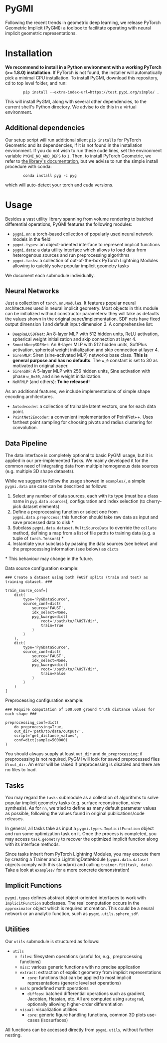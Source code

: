 # PyGMI

Following the recent trends in geometric deep learning, we release PyTorch Geometric Implicit (PyGMI): a toolbox to facilitate operating with neural implicit geometric representations. 

# Installation

**We recommend to install in a Python environment with a working PyTorch (>= 1.8.0) installation**. If PyTorch is not found, the installer will automatically pick a minimal CPU installation. To install PyGMI, download this repository, cd to top level folder, and run:
```
        pip install --extra-index-url=https://test.pypi.org/simple/ .
```
This will install PyGMI, along with several other dependencies, to the current shell's Python directory. We advise to do this in a virtual environment.

## Additional dependencies

Our setup script will run additional silent `pip install`s for PyTorch Geometric and its dependencies, if it is not found in the installation environment. If you do not wish to run these code lines, set the environment variable `PYGMI_NO_ADD_DEPS` to `1`. Then, to install PyTorch Geometric, we refer to [the library's documentation](https://pytorch-geometric.readthedocs.io/en/latest/notes/installation.html), but we advise to run the simple install procedure with conda:
```
        conda install pyg -c pyg
```
which will auto-detect your torch and cuda versions.



# Usage

Besides a vast utility library spanning from volume rendering to batched differential operations, PyGMI features the following modules:

* `pygmi.nn`: a torch-based collection of popularly used neural network models in the field
* `pygmi.types`: an object-oriented interface to represent implicit functions
* `pygmi.data`: a data utility interface which allows to load data from heterogenous sources and run preprocessing algorithms
* `pygmi.tasks`: a collection of out-of-the-box PyTorch Lightning Modules allowing to quickly solve popular implicit geometry tasks

We document each submodule individually.

## Neural Networks

Just a collection of `torch.nn.Module`s. It features popular neural architectures used in neural implicit geometry. Most objects in this module can be initialized without constructor parameters: they will take as defaults the values shown in the original paper/implementation. SDF nets have fixed output dimension 1 and default input dimension 3. A comprehensive list:

* `DeepReLUSDFNet`: An 8-layer MLP with 512 hidden units, ReLU activation, spherical weight initialization and skip connection at layer 4. 
* `SmoothDeepSDFNet`: An 8-layer MLP with 512 hidden units, SoftPlus activation, spherical weight initialization and skip connection at layer 4. 
* `SirenMLP`: Siren (sine-activated MLP) networks base class. __This is general purpose and has no defaults__. The `w_0` constant is set to 30 as motivated in original paper.
* `SirenSDF`: A 5-layer MLP with 256 hidden units, Sine activation with phase `w_0=30`, and sine weight initialization.
* `NeRFMLP` (and others): **To be released!**

As an additional features, we include implementations of simple shape encoding architectures.

* `Autodecoder`: a collection of trainable latent vectors, one for each data point.
* `PointNet2Encoder`: a convenient implementation of PointNet++. Uses farthest point sampling for choosing pivots and radius clustering for convolution.


## Data Pipeline

The data interface is completely optional to basic PyGMI usage, but it is applied in our pre-implemented Tasks. We mainly developed it for the common need of integrating data from multiple homogenous data sources (e.g. multiple 3D shape datasets).

While we suggest to follow the usage showed in `examples/`, a simple `pygmi.data` use case can be described as follows:

1. Select any number of data sources, each with its type (must be a class name in `pyg.data.sources`), configuration and index selection (to cherry-pick dataset elements)
2. Define a preprocessing function or select one from `pygmi.data.preprocess`; this function should take raw data as input and save processed data to disk *
3. Subclass `pygmi.data.dataset.MultiSourceData` to override the `collate` method, defining a map from a list of file paths to training data (e.g. a tuple of `torch.Tensor`s) *
4. Instantiate your subclass by passing the data sources (see below) and the preprocessing information (see below) as `dict`s


\* This behaviour may change in the future.


Data source configuration example:
```
### Create a dataset using both FAUST splits (train and test) as training dataset. ###

train_source_conf=[
    dict(
        type='PyGDataSource',
        source_conf=dict(
            source='FAUST',
            idx_select=None,
            pyg_kwargs=dict(
                root='/path/to/FAUST/dir',
                train=True
            )
        )
    ),
    dict(
        type='PyGDataSource',
        source_conf=dict(
            source='FAUST',
            idx_select=None,
            pyg_kwargs=dict(
                root='/path/to/FAUST/dir',
                train=False
            )
        )
    )  
]
```

Preprocessing configuration example:
```
### Require computation of 500.000 ground truth distance values for each shape ###

preprocessing_conf=dict(
    do_preprocessing=True,
    out_dir='path/to/data/output/',
    script='get_distance_values',
    conf=dict(sample=500000)
)
```
You should always supply at least `out_dir` and `do_preprocessing`; if preprocessing is not required, PyGMI will look for saved preprocessed files in `out_dir`. An error will be raised if preprocessing is disabled and there are no files to load.


## Tasks

You may regard the `tasks` submodule as a collection of algorithms to solve popular implicit geometry tasks (e.g. surface reconstruction, view synthesis). 
As for `nn`, we tried to define as many default parameter values as possible, following the values found in original publications/code releases.

In general, all tasks take as input a `pygmi.types.ImplicitFunction` object and run some optimization task on it. Once the process is completed, you may access
`task.geometry` to recover the optimized implicit function along with its interface methods. 

Since tasks inherit from PyTorch Lightning Modules, you may execute them by creating a Trainer and a LightningDataModule (`pygmi.data.dataset` objects comply with this standard)
and calling `trainer.fit(task, data)`. Take a look at `examples/` for a more concrete demonstration!


## Implicit Functions

`pygmi.types` defines abstract object-oriented interfaces to work with `ImplicitFunction` subclasses. The real computation occurs in the `approximator` object which
is required at creation. This could be a neural network or an analytic function, such as `pygmi.utils.sphere_sdf`. 



## Utilities

Our `utils` submodule is structured as follows:

* `utils`
    * `files`: filesystem operations (useful for, e.g., preprocessing functions)
    * `misc`: various generic functions with no precise application
    * `extract`: extraction of explicit geometry from implicit representations
        * `core`: functions that can be applied to most implicit representations (generic level set operations)
    * `math`: predefined math operations
        * `diffops`: batched differential operations such as gradient, Jacobian, Hessian, etc. All are computed using `autograd`, optionally allowing higher-order differentiation
    * `visual`: visualization utilities
        * `core`: generic figure handling functions, common 3D plots use-cases (isosurfaces)

All functions can be accessed directly from `pygmi.utils`, without further nesting. 